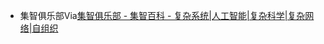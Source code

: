 - 集智俱乐部Via[集智俱乐部 - 集智百科 - 复杂系统|人工智能|复杂科学|复杂网络|自组织](https://wiki.swarma.org/index.php?title=%E9%9B%86%E6%99%BA%E4%BF%B1%E4%B9%90%E9%83%A8#.E4.BE.AF.E4.B8.96.E8.BE.BE)
